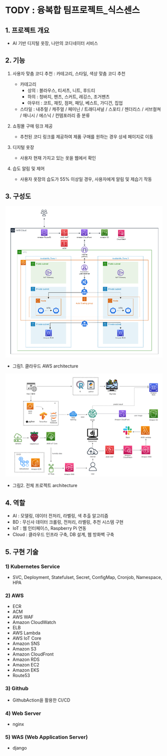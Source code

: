 
# TODY : 융복합 팀프로젝트_식스센스

## 1. 프로젝트 개요
- AI 기반 디지털 옷장, 나만의 코디네이터 서비스

## 2. 기능
1. 사용자 맞춤 코디 추천 : 카테고리, 스타일, 색상 맞춤 코디 추천
    - 카테고리
        - 상의 : 블라우스, 티셔츠, 니트, 후드티
        - 하의 : 청바지, 팬츠, 스커트, 레깅스, 조거팬츠
        - 아우터 : 코트, 재킷, 점퍼, 패딩, 베스트, 가디건, 집업
    - 스타일 : 내추럴 / 캐주얼 / 페미닌 / 트래디셔널 / 스포티 / 젠더리스 / 서브컬쳐 / 매니시 / 에스닉 / 컨템포러리 중 분류

2. 쇼핑몰 구매 링크 제공
    - 추천된 코디 링크를 제공하여 제품 구매를 원하는 경우 상세 페이지로 이동
3. 디지털 옷장
    - 사용자 현재 가지고 있는 옷을 웹에서 확인
4. 습도 알림 및 제어
    - 사용자 옷장의 습도가 55% 이상일 경우, 사용자에게 알림 및 제습기 작동

## 3. 구성도

![aws_architecture](https://github.com/wonwu/Tody/blob/master/cloud/aws_architecture.png)
- 그림1. 클라우드 AWS architecture 

![project_architecture](https://github.com/wonwu/Tody/blob/master/cloud/project_architecture2.png)
- 그림2. 전체 프로젝트 architecture 


## 4. 역할
- AI : 모델링, 데이터 전처리, 라벨링, 색 추출 알고리즘
- BD : 무신사 데이터 크롤링, 전처리, 라벨링, 추천 시스템 구현
- IoT : 웹 인터페이스, Raspberry Pi 연동
- Cloud : 클라우드 인프라 구축, DB 설계, 웹 방화벽 구축


## 5. 구현 기술
 ### 1) Kubernetes Service
 - SVC, Deployment, Statefulset, Secret, ConfigMap, Cronjob, Namespace, HPA 
 
 ### 2) AWS 
 - ECR
 - ACM
 - AWS WAF
 - Amazon CloudWatch
 - ELB
 - AWS Lambda
 - AWS IoT Core
 - Amazon SNS
 - Amazon S3
 - Amazon CloudFront
 - Amazon RDS
 - Amazon EC2
 - Amazon EKS
 - Route53

 ### 3) Github
 - GithubAction을 활용한 CI/CD 

 ### 4) Web Server
 - nginx

 ### 5) WAS (Web Application Server)
 - django 
  
